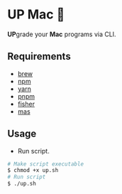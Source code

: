 # UP Mac :balloon:
**UP**grade your **Mac** programs via CLI.

## Requirements
- [brew](https://brew.sh/)
- [npm](https://www.npmjs.com/)
- [yarn](https://yarnpkg.com/lang/en/)
- [pnpm](https://github.com/pnpm/pnpm)
- [fisher](https://github.com/fisherman/fisherman)
- [mas](https://github.com/mas-cli/mas)

## Usage 
- Run script.
```zsh
# Make script executable
$ chmod +x up.sh
# Run script
$ ./up.sh
```
